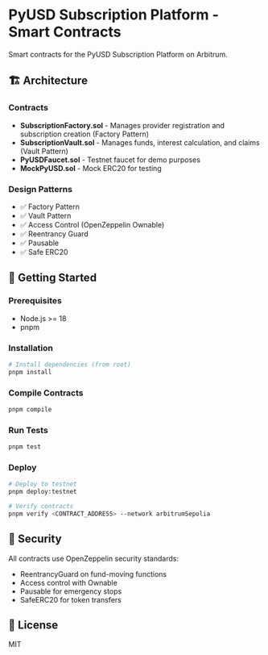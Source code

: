 # PyUSD Subscription Platform - Smart Contracts

Smart contracts for the PyUSD Subscription Platform on Arbitrum.

## 🏗️ Architecture

### Contracts

- **SubscriptionFactory.sol** - Manages provider registration and subscription creation (Factory Pattern)
- **SubscriptionVault.sol** - Manages funds, interest calculation, and claims (Vault Pattern)
- **PyUSDFaucet.sol** - Testnet faucet for demo purposes
- **MockPyUSD.sol** - Mock ERC20 for testing

### Design Patterns

- ✅ Factory Pattern
- ✅ Vault Pattern
- ✅ Access Control (OpenZeppelin Ownable)
- ✅ Reentrancy Guard
- ✅ Pausable
- ✅ Safe ERC20

## 🚀 Getting Started

### Prerequisites

- Node.js >= 18
- pnpm

### Installation

```bash
# Install dependencies (from root)
pnpm install
```

### Compile Contracts

```bash
pnpm compile
```

### Run Tests

```bash
pnpm test
```

### Deploy

```bash
# Deploy to testnet
pnpm deploy:testnet

# Verify contracts
pnpm verify <CONTRACT_ADDRESS> --network arbitrumSepolia
```

## 🔐 Security

All contracts use OpenZeppelin security standards:

- ReentrancyGuard on fund-moving functions
- Access control with Ownable
- Pausable for emergency stops
- SafeERC20 for token transfers

## 📝 License

MIT
